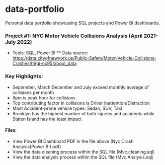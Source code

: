 # data-portfolio
Personal data portfolio showcasing SQL projects and Power BI dashboards.

### Project #1: NYC Motor Vehicle Collisions Analysis (April 2021-July 2022)
* Tools: SQL, Power BI
** Data source: https://data.cityofnewyork.us/Public-Safety/Motor-Vehicle-Collisions-Crashes/h9gi-nx95/about_data

### Key Highlights:
- September, March December and July exceed monthly average of collisions per month
- 9pm is peak hour for collisions
- Top contributing factor in collisions is Driver Inattention/Distraction
- Most Accident-prone vehicle types: Sedan, SUV, Taxi
- Brooklyn has the highest number of both injuries and accidents while Staten Island has the least impact

#### Files:
- View Power BI Dashboard PDF in the file above (Nyc Crash Analysis(Power BI).pdf)
- View the data cleaning process within the SQL file (Mvc.cleaning.sql)
- View the data analysis process within the SQL file (Mvc.Analysis.sql)
